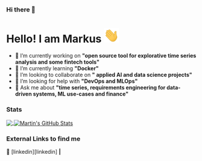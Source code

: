 ### Hi there 👋

<!--
**mrkshdt/mrkshdt** is a ✨ _special_ ✨ repository because its `README.md` (this file) appears on your GitHub profile.

Here are some ideas to get you started:

- 🔭 I’m currently working on ...
- 🌱 I’m currently learning ...
- 👯 I’m looking to collaborate on ...
- 🤔 I’m looking for help with ...
- 💬 Ask me about ...
- 📫 How to reach me: ...
- 😄 Pronouns: ...
- ⚡ Fun fact: ...
-->


# Hello! I am Markus <img src="https://github.com/mrkshdt/mrkshdt/blob/main/wave.gif?raw=true" width="40px">


- 🔭 I’m currently working on <b>"open source tool for explorative time series analysis and some fintech tools"</b>
- 🌱 I’m currently learning <b>"Docker"</b>
- 👯 I’m looking to collaborate on <b>" applied AI and data science projects"</b>
- 🤔 I’m looking for help with <b>"DevOps and MLOps"</b>
- 💬 Ask me about <b>"time series, requirements engineering for data-driven systems, ML use-cases and finance"</b> 

### Stats

<a href="https://github.com/mrkshdt">
  <img align="center" src="https://github-readme-stats.vercel.app/api/top-langs/?username=mrkshdt&hide=java,html,tex&title_color=ffffff&text_color=c9cacc&icon_color=2bbc8a&bg_color=1d1f21&langs_count=3" />
</a>
<a href="https://github.com/mrkshdt">
  <img align="center" src="https://github-readme-stats.vercel.app/api?username=mrkshdt&show_icons=true&line_height=27&count_private=true&title_color=ffffff&text_color=c9cacc&icon_color=2bbc8a&bg_color=1d1f21" alt="Martin's GitHub Stats" />
</a>


</a>    


### External Links to find me


👔 [linkedin][linkedin] **|**


[instagram]:  https://www.linkedin.com/in/markus-heidt/


